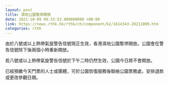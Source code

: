 ```yaml
---
layout: post
title: 濕地公園暫停開放
date: 2021-10-09 09:33:53.000000000 +08:00
link: https://news.rthk.hk/rthk/ch/component/k2/1614343-20211009.htm
categories: rthk
---
```


由於八號或以上熱帶氣旋警告信號現正生效，香港濕地公園暫停開放。公園會在警告信號除下後兩個小時重新開放。

若八號或以上熱帶氣旋警告信號於下午二時仍然生效，公園今日將不會開放。

已經預繳今天門票的人士或團體，可於公園恢復服務後聯絡公園票務處，安排退款或更改參觀日期。
